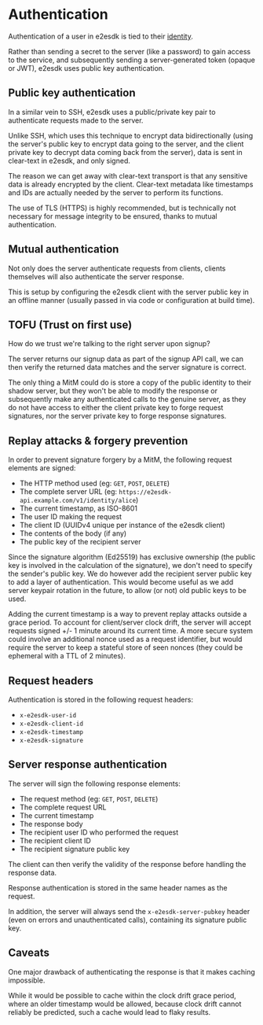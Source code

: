 # Authentication

Authentication of a user in e2esdk is tied to their [identity](./identity.md).

Rather than sending a secret to the server (like a password) to gain access to
the service, and subsequently sending a server-generated token (opaque or JWT),
e2esdk uses public key authentication.

## Public key authentication

In a similar vein to SSH, e2esdk uses a public/private key pair to authenticate
requests made to the server.

Unlike SSH, which uses this technique to encrypt data bidirectionally (using
the server's public key to encrypt data going to the server, and the client
private key to decrypt data coming back from the server), data is sent in
clear-text in e2esdk, and only signed.

The reason we can get away with clear-text transport is that any sensitive
data is already encrypted by the client. Clear-text metadata like timestamps
and IDs are actually needed by the server to perform its functions.

The use of TLS (HTTPS) is highly recommended, but is technically not necessary
for message integrity to be ensured, thanks to mutual authentication.

## Mutual authentication

Not only does the server authenticate requests from clients, clients themselves
will also authenticate the server response.

This is setup by configuring the e2esdk client with the server public key in
an offline manner (usually passed in via code or configuration at build time).

## TOFU (Trust on first use)

How do we trust we're talking to the right server upon signup?

The server returns our signup data as part of the signup API call, we can
then verify the returned data matches and the server signature is correct.

The only thing a MitM could do is store a copy of the public identity to their
shadow server, but they won't be able to modify the response or subsequently
make any authenticated calls to the genuine server, as they do not have access
to either the client private key to forge request signatures, nor the server
private key to forge response signatures.

## Replay attacks & forgery prevention

In order to prevent signature forgery by a MitM, the following request elements
are signed:

- The HTTP method used (eg: `GET`, `POST`, `DELETE`)
- The complete server URL (eg: `https://e2esdk-api.example.com/v1/identity/alice`)
- The current timestamp, as ISO-8601
- The user ID making the request
- The client ID (UUIDv4 unique per instance of the e2esdk client)
- The contents of the body (if any)
- The public key of the recipient server

Since the signature algorithm (Ed25519) has exclusive ownership (the public key
is involved in the calculation of the signature), we don't need to specify the
sender's public key. We do however add the recipient server public key to add
a layer of authentication. This would become useful as we add server keypair
rotation in the future, to allow (or not) old public keys to be used.

Adding the current timestamp is a way to prevent replay attacks outside a grace
period. To account for client/server clock drift, the server will accept requests
signed +/- 1 minute around its current time. A more secure system could involve
an additional nonce used as a request identifier, but would require the server to
keep a stateful store of seen nonces (they could be ephemeral with a TTL of
2 minutes).

## Request headers

Authentication is stored in the following request headers:

- `x-e2esdk-user-id`
- `x-e2esdk-client-id`
- `x-e2esdk-timestamp`
- `x-e2esdk-signature`

## Server response authentication

The server will sign the following response elements:

- The request method (eg: `GET`, `POST`, `DELETE`)
- The complete request URL
- The current timestamp
- The response body
- The recipient user ID who performed the request
- The recipient client ID
- The recipient signature public key

The client can then verify the validity of the response before handling the
response data.

Response authentication is stored in the same header names as the request.

In addition, the server will always send the `x-e2esdk-server-pubkey` header
(even on errors and unauthenticated calls), containing its signature public key.

## Caveats

One major drawback of authenticating the response is that it makes caching
impossible.

While it would be possible to cache within the clock drift grace period, where
an older timestamp would be allowed, because clock drift cannot reliably be
predicted, such a cache would lead to flaky results.
